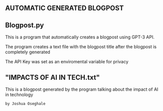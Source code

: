 ## AUTOMATIC GENERATED BLOGPOST

## Blogpost.py
This is a program that automatically creates a blogpost using
GPT-3 API.

The program creates a text file with the blogpost title after
the blogpost is completely generated

The API Key was set as an enviromental variable for privacy

## "IMPACTS OF AI IN TECH.txt"
This is a blogpost generated by the program talking about the
impact of AI in technology


```by Joshua Oseghale```
